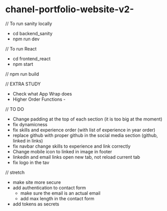 # chanel-portfolio-website-v2-

// To run sanity locally 
- cd backend_sanity
- npm run dev 


// To run React
- cd frontend_react
- npm start


// npm run build 

// EXTRA STUDY 
- Check what App Wrap does
- Higher Order Functions - 

// TO DO 
- Change padding at the top of each section (it is too big at the moment)
- fix dynamicness 
- fix skills and experience order (with list of experience in year order)
- replace github with proper github in the social media section (github, linked in links)
- fix navbar change skills to experience and link correctly 
- Change mobile icon to linked in image in footer 
- linkedin and email links open new tab, not reload current tab 
- fix logo in the tav 




// stretch
- make site more secure 
- add authentication to contact form
  - make sure the email is an actual email 
  - add max length in the contact form 
- add tokens as secrets
